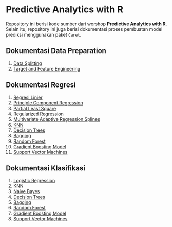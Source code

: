 # Predictive Analytics with R

Repository ini berisi kode sumber dari worshop **Predictive Analytics with R**. Selain itu, repository ini juga berisi dokumentasi proses pembuatan model prediksi menggunakan paket `Caret`.

## Dokumentasi Data Preparation

1. [Data Splitting](https://github.com/mohrosidi/predictive_R/blob/master/feature-engineering.md#data-splitting)
2. [Target and Feature Engineering](https://github.com/mohrosidi/predictive_R/blob/master/feature-engineering.md#target-and-feature-engineering)

## Dokumentasi Regresi

1. [Regresi Linier]()
2. [Principle Component Regression]()
3. [Partial Least Square]()
4. [Regularized Regression](https://github.com/mohrosidi/predictive_R/blob/master/regularized-regression.md#regularized-regression)
5. [Multivariate Adaptive Regression Splines](https://github.com/mohrosidi/predictive_R/blob/master/mars-regression.md)
6. [KNN](https://github.com/mohrosidi/predictive_R/blob/master/knn-regression.md)
7. [Decision Trees](https://github.com/mohrosidi/predictive_R/blob/master/tree-based-regression.md#decision-tree-model)
8. [Bagging](https://github.com/mohrosidi/predictive_R/blob/master/tree-based-regression.md#bagging)
9. [Random Forest](https://github.com/mohrosidi/predictive_R/blob/master/tree-based-regression.md#random-forest)
10. [Gradient Boosting Model](https://github.com/mohrosidi/predictive_R/blob/master/tree-based-regression.md#boosting)
11. [Support Vector Machines]()

## Dokumentasi Klasifikasi

1. [Logistic Regression]()
2. [KNN](https://github.com/mohrosidi/predictive_R/blob/master/knn-classification.md)
3. [Naive Bayes](https://github.com/mohrosidi/predictive_R/blob/master/naive-bayes-classifier.md)
4. [Decision Trees](https://github.com/mohrosidi/predictive_R/blob/master/tree-based-classification.md#decision-tree-model)
5. [Bagging](https://github.com/mohrosidi/predictive_R/blob/master/tree-based-classification.md#bagging)
6. [Random Forest](https://github.com/mohrosidi/predictive_R/blob/master/tree-based-classification.md#random-forest)
7. [Gradient Boosting Model]()
8. [Support Vector Machines]()

